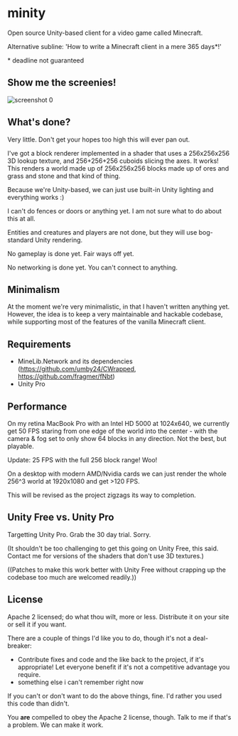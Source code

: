 minity
======

Open source Unity-based client for a video game called Minecraft.

Alternative subline: 'How to write a Minecraft client in a mere 365 days*!'

\* deadline not guaranteed

## Show me the screenies!

![screenshot 0](http://www.dropbox.com/s/i4uevf2v5qgqfl1/minity_ss_0.png)

## What's done?

Very little. Don't get your hopes too high this will ever pan out.

I've got a block renderer implemented in a shader that uses a 256x256x256 3D lookup texture, and 256+256+256 cuboids slicing the axes. It works! This renders a world made up of 256x256x256 blocks made up of ores and grass and stone and that kind of thing.

Because we're Unity-based, we can just use built-in Unity lighting and everything works :)

I can't do fences or doors or anything yet. I am not sure what to do about this at all.

Entities and creatures and players are not done, but they will use bog-standard Unity rendering.

No gameplay is done yet. Fair ways off yet.

No networking is done yet. You can't connect to anything.

## Minimalism

At the moment we're very minimalistic, in that I haven't written anything yet. However, the idea is to keep a very maintainable and hackable codebase, while supporting most of the features of the vanilla Minecraft client.

## Requirements

- MineLib.Network and its dependencies (https://github.com/umby24/CWrapped, https://github.com/fragmer/fNbt)
- Unity Pro

## Performance

On my retina MacBook Pro with an Intel HD 5000 at 1024x640, we currently get 50 FPS staring from one edge of the world into the center - with the camera & fog set to only show 64 blocks in any direction. Not the best, but playable.

Update: 25 FPS with the full 256 block range! Woo!

On a desktop with modern AMD/Nvidia cards we can just render the whole 256^3 world at 1920x1080 and get >120 FPS.

This will be revised as the project zigzags its way to completion.

## Unity Free vs. Unity Pro

Targetting Unity Pro. Grab the 30 day trial. Sorry.

(It shouldn't be too challenging to get this going on Unity Free, this said. Contact me for versions of the shaders that don't use 3D textures.)

((Patches to make this work better with Unity Free without crapping up the codebase too much are welcomed readily.))

## License

Apache 2 licensed; do what thou wilt, more or less. Distribute it on your site or sell it if you want.

There are a couple of things I'd like you to do, though it's not a deal-breaker:

- Contribute fixes and code and the like back to the project, if it's appropriate! Let everyone benefit if it's not a competitive advantage you require.
- something else i can't remember right now

If you can't or don't want to do the above things, fine. I'd rather you used this code than didn't.

You **are** compelled to obey the Apache 2 license, though. Talk to me if that's a problem. We can make it work.
